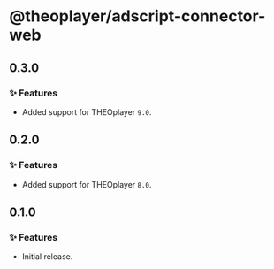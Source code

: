 # @theoplayer/adscript-connector-web

## 0.3.0

### ✨ Features

- Added support for THEOplayer `9.0`.

## 0.2.0

### ✨ Features

- Added support for THEOplayer `8.0`.

## 0.1.0

### ✨ Features

- Initial release.
